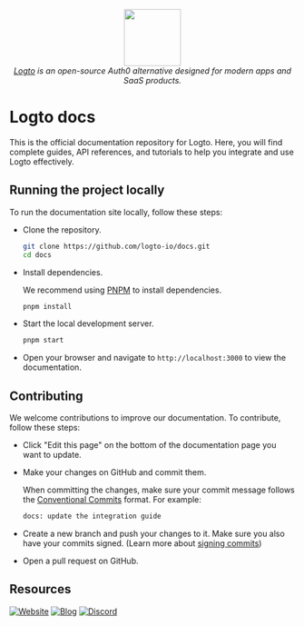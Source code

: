 <p align="center">
  <a href="https://logto.io" target="_blank" align="center" alt="Logto Logo">
      <img src="https://github.com/logto-io.png" width="100">
  </a>
  <br/>
  <span><i><a href="https://logto.io" target="_blank">Logto</a> is an open-source Auth0 alternative designed for modern apps and SaaS products.</i></span>
</p>

# Logto docs

This is the official documentation repository for Logto. Here, you will find complete guides, API references, and tutorials to help you integrate and use Logto effectively.

## Running the project locally

To run the documentation site locally, follow these steps:

- Clone the repository.

  ```bash
  git clone https://github.com/logto-io/docs.git
  cd docs
  ```

- Install dependencies.

  We recommend using [PNPM](https://pnpm.io/) to install dependencies.

  ```bash
  pnpm install
  ```

- Start the local development server.

  ```bash
  pnpm start
  ```

- Open your browser and navigate to `http://localhost:3000` to view the documentation.

## Contributing

We welcome contributions to improve our documentation. To contribute, follow these steps:

- Click "Edit this page" on the bottom of the documentation page you want to update.

- Make your changes on GitHub and commit them.

  When committing the changes, make sure your commit message follows the [Conventional Commits](https://www.conventionalcommits.org/en/v1.0.0/) format. For example:

  ```txt
  docs: update the integration guide
  ```

- Create a new branch and push your changes to it. Make sure you also have your commits signed. (Learn more about [signing commits](https://docs.github.com/en/authentication/managing-commit-signature-verification/signing-commits))

- Open a pull request on GitHub.

## Resources

[![Website](https://img.shields.io/badge/website-logto.io-8262F8.svg)](https://logto.io)
[![Blog](https://img.shields.io/badge/blog-logto.io-green.svg)](https://blog.logto.io)
[![Discord](https://img.shields.io/discord/965845662535147551?logo=discord&logoColor=ffffff&color=7389D8&cacheSeconds=600)](https://discord.com/invite/UEPaF3j5e6)
